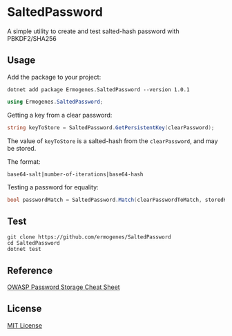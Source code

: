 # SaltedPassword
A simple utility to create and test salted-hash password with PBKDF2/SHA256

## Usage
Add the package to your project:
```
dotnet add package Ermogenes.SaltedPassword --version 1.0.1
```

```cs
using Ermogenes.SaltedPassword;
```

Getting a key from a clear password:
```cs
string keyToStore = SaltedPassword.GetPersistentKey(clearPassword);
```

The value of `keyToStore` is a salted-hash from the `clearPassword`, and may be stored.

The format: 
```
base64-salt|number-of-iterations|base64-hash
```

Testing a password for equality:
```cs
bool passwordMatch = SaltedPassword.Match(clearPasswordToMatch, storedKey);
```

## Test
```
git clone https://github.com/ermogenes/SaltedPassword
cd SaltedPassword
dotnet test
```

## Reference
[OWASP Password Storage Cheat Sheet](https://cheatsheetseries.owasp.org/cheatsheets/Password_Storage_Cheat_Sheet.html)

## License
[MIT License](LICENSE)
